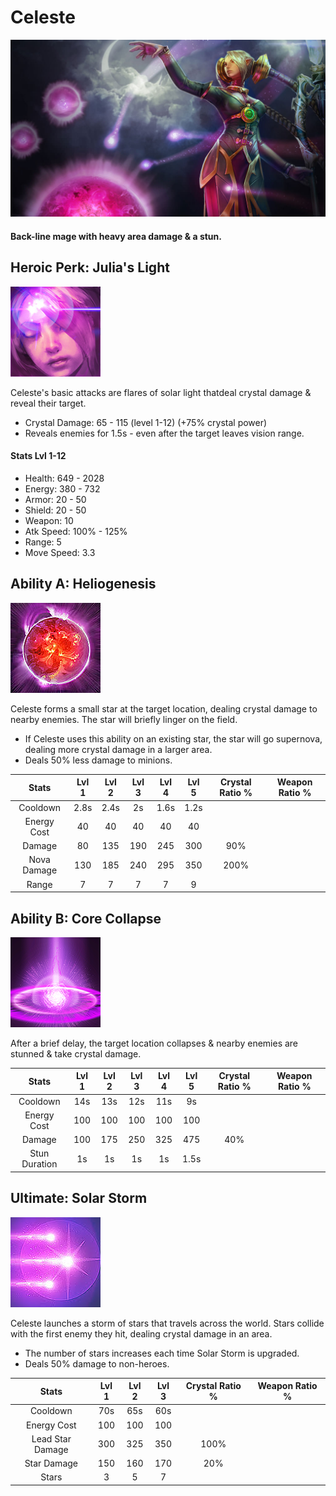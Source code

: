 # Celeste

![](../../.gitbook/assets/image%20%28309%29.png)

#### Back-line mage with heavy area damage & a stun.

## Heroic Perk: Julia's Light

![Julia&apos;s Light](../../.gitbook/assets/image%20%28249%29.png)

Celeste's basic attacks are flares of solar light thatdeal crystal damage & reveal their target.

* Crystal Damage: 65 - 115 \(level 1-12\) \(+75% crystal power\)
* Reveals enemies for 1.5s - even after the target leaves vision range.

#### Stats Lvl 1-12

* Health: 649 - 2028
* Energy: 380 - 732
* Armor: 20 - 50
* Shield: 20 - 50
* Weapon: 10
* Atk Speed: 100% - 125%
* Range: 5
* Move Speed: 3.3

## Ability A: Heliogenesis

![Heliogenesis](../../.gitbook/assets/image%20%28246%29.png)

Celeste forms a small star at the target location, dealing crystal damage to nearby enemies. The star will briefly linger on the field.

* If Celeste uses this ability on an existing star, the star will go supernova, dealing more crystal damage in a larger area.
* Deals 50% less damage to minions.

| Stats | Lvl 1 | Lvl 2 | Lvl 3 | Lvl 4 | Lvl 5 | Crystal      Ratio % | Weapon     Ratio % |
| :---: | :---: | :---: | :---: | :---: | :---: | :---: | :---: |
| Cooldown | 2.8s | 2.4s | 2s | 1.6s | 1.2s |  |  |
| Energy       Cost | 40 | 40 | 40 | 40 | 40 |  |  |
| Damage | 80 | 135 | 190 | 245 | 300 | 90% |  |
| Nova          Damage | 130 | 185 | 240 | 295 | 350 | 200% |  |
| Range | 7 | 7 | 7 | 7 | 9 |  |  |

## Ability B: Core Collapse

![Core Collapse](../../.gitbook/assets/image%20%28279%29.png)

After a brief delay, the target location collapses & nearby enemies are stunned & take crystal damage.

| Stats | Lvl 1 | Lvl 2 | Lvl 3 | Lvl 4 | Lvl 5 | Crystal      Ratio % | Weapon     Ratio % |
| :---: | :---: | :---: | :---: | :---: | :---: | :---: | :---: |
| Cooldown | 14s | 13s | 12s | 11s | 9s |  |  |
| Energy       Cost | 100 | 100 | 100 | 100 | 100 |  |  |
| Damage | 100 | 175 | 250 | 325 | 475 | 40% |  |
| Stun           Duration | 1s | 1s | 1s | 1s | 1.5s |  |  |

## Ultimate: Solar Storm

![Solar Storm](../../.gitbook/assets/image%20%28179%29.png)

Celeste launches a storm of stars that travels across the world. Stars collide with the first enemy they hit, dealing crystal damage in an area.

* The number of stars increases each time Solar Storm is upgraded.
* Deals 50% damage to non-heroes.

| Stats | Lvl 1 | Lvl 2 | Lvl 3 | Crystal Ratio % | Weapon Ratio % |
| :---: | :---: | :---: | :---: | :---: | :---: |
| Cooldown | 70s | 65s | 60s |  |  |
| Energy Cost | 100 | 100 | 100 |  |  |
| Lead Star           Damage | 300 | 325 | 350 | 100% |  |
| Star Damage | 150 | 160 | 170 | 20% |  |
| Stars | 3 | 5 | 7 |  |  |

